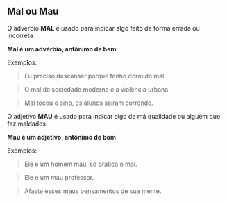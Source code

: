 ## Mal ou Mau


O advérbio **MAL** é usado para indicar algo feito de forma errada ou incorreta

**Mal é um advérbio, antônimo de bem**

Exemplos:

> Eu preciso descansar porque tenho dormido mal.

> O mal da sociedade moderna é a violência urbana.

> Mal tocou o sino, os alunos saíram correndo.


O adjetivo **MAU** é usado para indicar algo de má qualidade ou alguém que faz maldades.

**Mau é um adjetivo, antônimo de bom**

Exemplos:

> Ele é um homem mau, só pratica o mal.

> Ele é um mau professor.

> Afaste esses maus pensamentos de sua mente.


